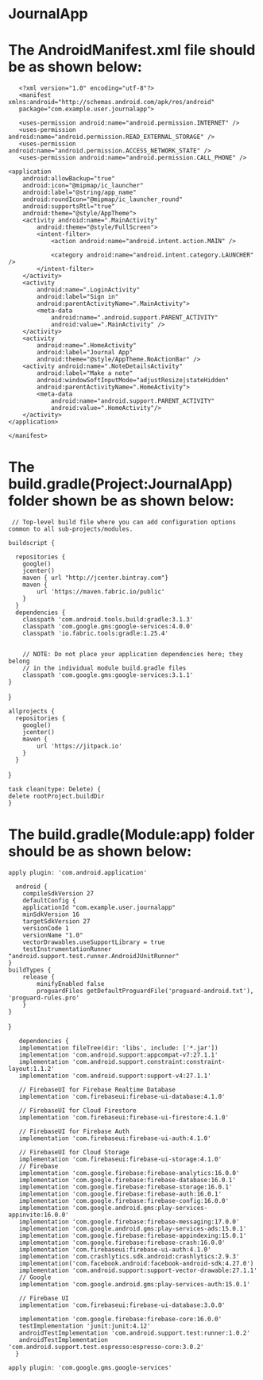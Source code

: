 # JournalApp
   # The AndroidManifest.xml file should be as shown below:
       <?xml version="1.0" encoding="utf-8"?>
       <manifest xmlns:android="http://schemas.android.com/apk/res/android"
       package="com.example.user.journalapp">

       <uses-permission android:name="android.permission.INTERNET" />
       <uses-permission android:name="android.permission.READ_EXTERNAL_STORAGE" />
       <uses-permission android:name="android.permission.ACCESS_NETWORK_STATE" />
       <uses-permission android:name="android.permission.CALL_PHONE" />

    <application
        android:allowBackup="true"
        android:icon="@mipmap/ic_launcher"
        android:label="@string/app_name"
        android:roundIcon="@mipmap/ic_launcher_round"
        android:supportsRtl="true"
        android:theme="@style/AppTheme">
        <activity android:name=".MainActivity"
            android:theme="@style/FullScreen">
            <intent-filter>
                <action android:name="android.intent.action.MAIN" />

                <category android:name="android.intent.category.LAUNCHER" />
            </intent-filter>
        </activity>
        <activity
            android:name=".LoginActivity"
            android:label="Sign in"
            android:parentActivityName=".MainActivity">
            <meta-data
                android:name=".android.support.PARENT_ACTIVITY"
                android:value=".MainActivity" />
        </activity>
        <activity
            android:name=".HomeActivity"
            android:label="Journal App"
            android:theme="@style/AppTheme.NoActionBar" />
        <activity android:name=".NoteDetailsActivity"
            android:label="Make a note"
            android:windowSoftInputMode="adjustResize|stateHidden"
            android:parentActivityName=".HomeActivity">
            <meta-data
                android:name="android.support.PARENT_ACTIVITY"
                android:value=".HomeActivity"/>
        </activity>
    </application>

    </manifest>
# The build.gradle(Project:JournalApp) folder shown be as shown below:
     // Top-level build file where you can add configuration options common to all sub-projects/modules.

    buildscript {
    
      repositories {
        google()
        jcenter()
        maven { url "http://jcenter.bintray.com"}
        maven {
            url 'https://maven.fabric.io/public'
        }
      }
      dependencies {
        classpath 'com.android.tools.build:gradle:3.1.3'
        classpath 'com.google.gms:google-services:4.0.0'
        classpath 'io.fabric.tools:gradle:1.25.4'
        

        // NOTE: Do not place your application dependencies here; they belong
        // in the individual module build.gradle files
        classpath 'com.google.gms:google-services:3.1.1'
    }
}

    allprojects {
      repositories {
        google()
        jcenter()
        maven {
            url 'https://jitpack.io'
        }
      }
   }

    task clean(type: Delete) {
    delete rootProject.buildDir
    }

# The build.gradle(Module:app) folder should be as shown below:
    apply plugin: 'com.android.application'

      android {
        compileSdkVersion 27
        defaultConfig {
        applicationId "com.example.user.journalapp"
        minSdkVersion 16
        targetSdkVersion 27
        versionCode 1
        versionName "1.0"
        vectorDrawables.useSupportLibrary = true
        testInstrumentationRunner "android.support.test.runner.AndroidJUnitRunner"
    }
    buildTypes {
        release {
            minifyEnabled false
            proguardFiles getDefaultProguardFile('proguard-android.txt'), 'proguard-rules.pro'
        }
    }
}

       dependencies {
       implementation fileTree(dir: 'libs', include: ['*.jar'])
       implementation 'com.android.support:appcompat-v7:27.1.1'
       implementation 'com.android.support.constraint:constraint-layout:1.1.2'
       implementation 'com.android.support:support-v4:27.1.1'

       // FirebaseUI for Firebase Realtime Database
       implementation 'com.firebaseui:firebase-ui-database:4.1.0'

       // FirebaseUI for Cloud Firestore
       implementation 'com.firebaseui:firebase-ui-firestore:4.1.0'

       // FirebaseUI for Firebase Auth
       implementation 'com.firebaseui:firebase-ui-auth:4.1.0'

       // FirebaseUI for Cloud Storage
       implementation 'com.firebaseui:firebase-ui-storage:4.1.0'
       // Firebase
       implementation 'com.google.firebase:firebase-analytics:16.0.0'
       implementation 'com.google.firebase:firebase-database:16.0.1'
       implementation 'com.google.firebase:firebase-storage:16.0.1'
       implementation 'com.google.firebase:firebase-auth:16.0.1'
       implementation 'com.google.firebase:firebase-config:16.0.0'
       implementation 'com.google.android.gms:play-services-appinvite:16.0.0'
       implementation 'com.google.firebase:firebase-messaging:17.0.0'
       implementation 'com.google.android.gms:play-services-ads:15.0.1'
       implementation 'com.google.firebase:firebase-appindexing:15.0.1'
       implementation 'com.google.firebase:firebase-crash:16.0.0'
       implementation 'com.firebaseui:firebase-ui-auth:4.1.0'
       implementation 'com.crashlytics.sdk.android:crashlytics:2.9.3'
       implementation('com.facebook.android:facebook-android-sdk:4.27.0')
       implementation 'com.android.support:support-vector-drawable:27.1.1'
       // Google
       implementation 'com.google.android.gms:play-services-auth:15.0.1'

       // Firebase UI
       implementation 'com.firebaseui:firebase-ui-database:3.0.0'

       implementation 'com.google.firebase:firebase-core:16.0.0'
       testImplementation 'junit:junit:4.12'
       androidTestImplementation 'com.android.support.test:runner:1.0.2'
       androidTestImplementation 'com.android.support.test.espresso:espresso-core:3.0.2'
      }

    apply plugin: 'com.google.gms.google-services'

